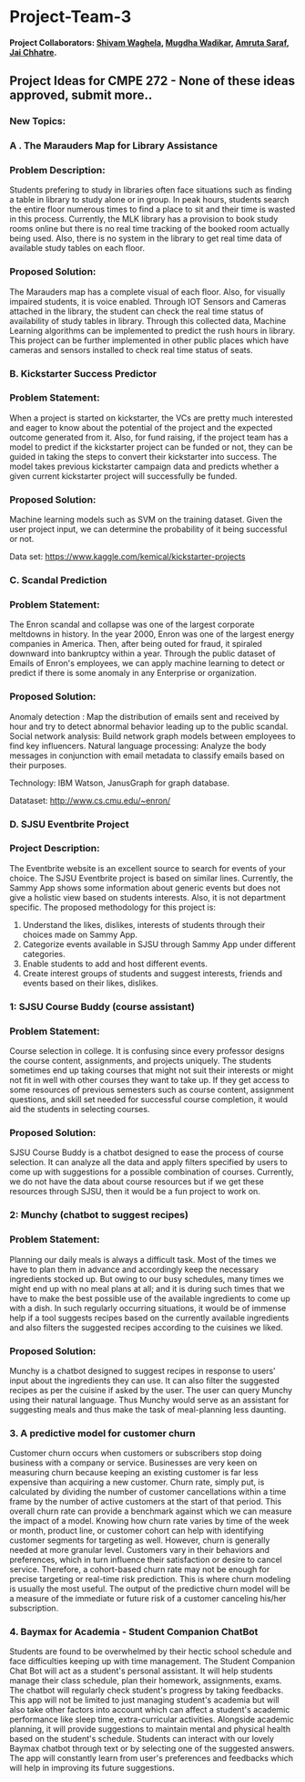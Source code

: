 # Project-Team-3

#### Project Collaborators: [Shivam Waghela](https://github.com/shivamwaghela), [Mugdha Wadikar](https://github.com/Mugdha001), [Amruta Saraf](https://github.com/amsaraf), [Jai Chhatre](https://github.com/c-jai).


## Project Ideas for CMPE 272 - None of these ideas approved, submit more..

### New Topics:

### A . The Marauders Map for Library Assistance
### Problem Description:
Students prefering to study in libraries often face situations such as finding a table in library to study alone or in group. In peak hours, students search the entire floor numerous times to find a place to sit and their time is wasted in this process.
Currently, the MLK library has a provision to book study rooms online but there is no real time tracking of the booked room actually being used. Also, there is no system in the library to get real time data of available study tables on each floor. 
### Proposed Solution:
The Marauders map has a complete visual of each floor. Also, for visually impaired students, it is voice enabled. 
Through IOT Sensors and Cameras attached in the library, the student can check the real time status of availability of study tables in library.
Through this collected data, Machine Learning algorithms can be implemented to predict the rush hours in library.
This project can be further implemented in other public places which have cameras and sensors installed to check real time status of seats.

### B. Kickstarter Success Predictor

### Problem Statement:
When a project is started on kickstarter, the VCs are pretty much interested and eager to know about the potential of the project and the expected outcome generated from it. Also, for fund raising, if the project team has a model to predict if the kickstarter project can be funded or not, they can be guided in taking the steps to convert their kickstarter into success. The model takes previous kickstarter campaign data and predicts whether a given current kickstarter project will successfully be funded.

### Proposed Solution:
Machine learning models such as SVM on the training dataset. Given the user project input, we can determine the probability of it being successful or not.

Data set: https://www.kaggle.com/kemical/kickstarter-projects

### C. Scandal Prediction
### Problem Statement: 
The Enron scandal and collapse was one of the largest corporate meltdowns in history.
In the year 2000, Enron was one of the largest energy companies in America. Then, after being outed for fraud, it spiraled downward into bankruptcy within a year. Through the public dataset of Emails of Enron's employees, we can apply machine learning to detect or predict if there is some anomaly in any Enterprise or organization.

### Proposed Solution:
Anomaly detection : Map the distribution of emails sent and received by hour and try to detect abnormal behavior leading up to the public scandal.
Social network analysis: Build network graph models between employees to find key influencers.
Natural language processing: Analyze the body messages in conjunction with email metadata to classify emails based on their purposes.

Technology: IBM Watson, JanusGraph for graph database.

Datataset: http://www.cs.cmu.edu/~enron/

### D. SJSU Eventbrite Project
### Project Description:
The Eventbrite website is an excellent source to search for events of your choice. The SJSU Eventbrite project is based on similar lines. Currently, the Sammy App shows some information about generic events but does not give a holistic view based on students interests. Also, it is not department specific.
The proposed methodology for this project is: 
1. Understand the likes, dislikes, interests of students through their choices made on Sammy App.
2. Categorize events available in SJSU through Sammy App under different categories.
3. Enable students to add and host different events.
4. Create interest groups of students and suggest interests, friends and events based on their likes, dislikes.





### 1: SJSU Course Buddy (course assistant)

### Problem Statement:
Course selection in college. It is confusing since every professor designs the course content, assignments, and projects uniquely. The students sometimes end up taking courses that might not suit their interests or might not fit in well with other courses they want to take up. If they get access to some resources of previous semesters such as course content, assignment questions, and skill set needed for successful course completion, it would aid the students in selecting courses. 
### Proposed Solution:
SJSU Course Buddy is a chatbot designed to ease the process of course selection. It can analyze all the data and apply filters specified by users to come up with suggestions for a possible combination of courses. Currently, we do not have the data about course resources but if we get these resources through SJSU, then it would be a fun project to work on.


### 2: Munchy (chatbot to suggest recipes)

### Problem Statement:
Planning our daily meals is always a difficult task. Most of the times we have to plan them in advance and accordingly keep the necessary ingredients stocked up. But owing to our busy schedules, many times we might end up with no meal plans at all; and it is during such times that we have to make the best possible use of the available ingredients to come up with a dish. In such regularly occurring situations, it would be of immense help if a tool suggests recipes based on the currently available ingredients and also filters the suggested recipes according to the cuisines we liked.
### Proposed Solution:
Munchy is a chatbot designed to suggest recipes in response to users’ input about the ingredients they can use. It can also filter the suggested recipes as per the cuisine if asked by the user. The user can query Munchy using their natural language. Thus Munchy would serve as an assistant for suggesting meals and thus make the task of meal-planning less daunting.


### 3. A predictive model for customer churn

Customer churn occurs when customers or subscribers stop doing business with a company or service.
Businesses are very keen on measuring churn because keeping an existing customer is far less expensive than acquiring a new customer.
Churn rate, simply put, is calculated by dividing the number of customer cancellations within a time frame by the number of active customers at the start of that period. This overall churn rate can provide a benchmark against which we can measure the impact of a model. Knowing how churn rate varies by time of the week or month, product line, or customer cohort can help with identifying customer segments for targeting as well. 
However, churn is generally needed at more granular level. Customers vary in their behaviors and preferences, which in turn influence their satisfaction or desire to cancel service. Therefore, a cohort-based churn rate may not be enough for precise targeting or real-time risk prediction. This is where churn modeling is usually the most useful. 
The output of the predictive churn model will be a measure of the immediate or future risk of a customer canceling his/her subscription.  

### 4. Baymax for Academia - Student Companion ChatBot

Students are found to be overwhelmed by their hectic school schedule and face difficulties keeping up with time management. The Student Companion Chat Bot will act as a student's personal assistant. It will help students manage their class schedule, plan their homework, assignments, exams. The chatbot will regularly check student's progress by taking feedbacks. This app will not be limited to just managing student's academia but will also take other factors into account which can affect a student's academic performance like sleep time, extra-curricular activities. Alongside academic planning, it will provide suggestions to maintain mental and physical health based on the student's schedule. Students can interact with our lovely Baymax chatbot through text or by selecting one of the suggested answers. The app will constantly learn from user's preferences and feedbacks which will help in improving its future suggestions. 






